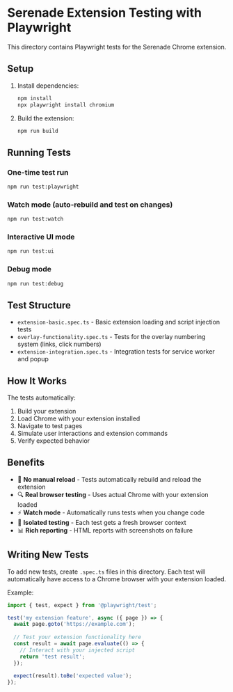 # Serenade Extension Testing with Playwright

This directory contains Playwright tests for the Serenade Chrome extension.

## Setup

1. Install dependencies:
   ```bash
   npm install
   npx playwright install chromium
   ```

2. Build the extension:
   ```bash
   npm run build
   ```

## Running Tests

### One-time test run
```bash
npm run test:playwright
```

### Watch mode (auto-rebuild and test on changes)
```bash
npm run test:watch
```

### Interactive UI mode
```bash
npm run test:ui
```

### Debug mode
```bash
npm run test:debug
```

## Test Structure

- `extension-basic.spec.ts` - Basic extension loading and script injection tests
- `overlay-functionality.spec.ts` - Tests for the overlay numbering system (links, click numbers)
- `extension-integration.spec.ts` - Integration tests for service worker and popup

## How It Works

The tests automatically:
1. Build your extension
2. Load Chrome with your extension installed
3. Navigate to test pages
4. Simulate user interactions and extension commands
5. Verify expected behavior

## Benefits

- 🚀 **No manual reload** - Tests automatically rebuild and reload the extension
- 🔍 **Real browser testing** - Uses actual Chrome with your extension loaded
- ⚡ **Watch mode** - Automatically runs tests when you change code
- 🎯 **Isolated testing** - Each test gets a fresh browser context
- 📊 **Rich reporting** - HTML reports with screenshots on failure

## Writing New Tests

To add new tests, create `.spec.ts` files in this directory. Each test will automatically have access to a Chrome browser with your extension loaded.

Example:
```typescript
import { test, expect } from '@playwright/test';

test('my extension feature', async ({ page }) => {
  await page.goto('https://example.com');
  
  // Test your extension functionality here
  const result = await page.evaluate(() => {
    // Interact with your injected script
    return 'test result';
  });
  
  expect(result).toBe('expected value');
});
```